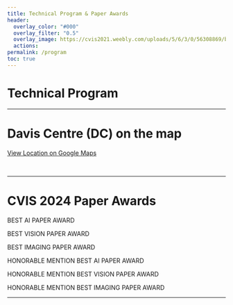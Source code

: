 ```yaml
---
title: Technical Program & Paper Awards
header:
  overlay_color: "#000"
  overlay_filter: "0.5"
  overlay_image: https://cvis2021.weebly.com/uploads/5/6/3/0/56308869/background-images/236520036.jpg
  actions:
permalink: /program
toc: true
---
```


# Technical Program



<!-- 
<embed src="https://drive.google.com/viewerng/
viewer?embedded=true&url=https://cvis2022.github.io/assets/Schedule-cvis2022.pdf"> 

<br>

[Download PDF](assets/Schedule-cvis2022.pdf){: .btn .btn--inverse}-->




---

# Davis Centre (DC) on the map 

<a href="https://maps.app.goo.gl/eRRYe9oRnwY9E5nPA" target="_blank">View Location on Google Maps</a>


<br>

<!-- [Download map](assets/067E7_02FLR.pdf){: .btn .btn--inverse}-->

---

# CVIS 2024 Paper Awards

BEST AI PAPER AWARD



BEST VISION PAPER AWARD



BEST IMAGING PAPER AWARD



HONORABLE MENTION BEST AI PAPER AWARD



HONORABLE MENTION BEST VISION PAPER AWARD



HONORABLE MENTION BEST IMAGING PAPER AWARD

----
